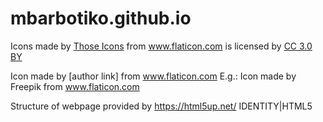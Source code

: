 # mbarbotiko.github.io

<div>Icons made by <a href="https://www.flaticon.com/authors/those-icons" title="Those Icons">Those Icons</a> from <a href="https://www.flaticon.com/" title="Flaticon">www.flaticon.com</a> is licensed by <a href="http://creativecommons.org/licenses/by/3.0/" title="Creative Commons BY 3.0" target="_blank">CC 3.0 BY</a></div>


Icon made by [author link] from www.flaticon.com 
E.g.: Icon made by Freepik from www.flaticon.com 

Structure of webpage provided by https://html5up.net/
IDENTITY|HTML5
